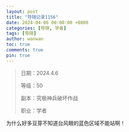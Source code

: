 ```yaml
---
layout: post
title: "导随记录1156"
date: 2024-04-06 00:00:00 +0800
categories: [导随, 学者]
tags: [导随]
author: wanwan
toc: true
comments: true
pin: true
---
```

> 日期：2024.4.6
>
> 等级：50
>
> 副本：究极神兵破坏作战
>
> 职业：学者

为什么好多豆芽不知道台风眼的蓝色区域不能站啊！
